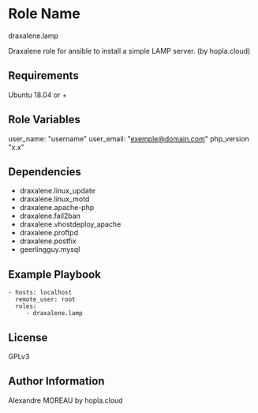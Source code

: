 Role Name
=========
draxalene.lamp


Draxalene role for ansible to install a simple LAMP server. (by hopla.cloud)

Requirements
------------

Ubuntu 18.04 or +

Role Variables
--------------

user_name: "username"
user_email: "exemple@domain.com"
php_version "x.x"

Dependencies
------------

- draxalene.linux_update
- draxalene.linux_motd
- draxalene.apache-php
- draxalene.fail2ban
- draxalene.vhostdeploy_apache
- draxalene.proftpd
- draxalene.postfix
- geerlingguy.mysql


Example Playbook
----------------

    - hosts: localhost
      remote_user: root
      roles:
         - draxalene.lamp

License
-------

GPLv3

Author Information
------------------

Alexandre MOREAU by hopla.cloud
